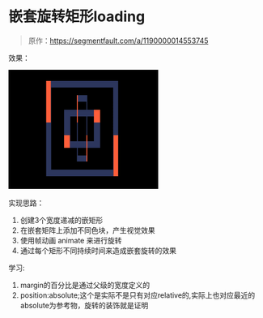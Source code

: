 # 嵌套旋转矩形loading

> 原作：https://segmentfault.com/a/1190000014553745

效果：

![好晕](https://github.com/FengYangLiu/front-end-daily-challenges/blob/master/images/002-rectangular-rotating-loader-animation.gif)

实现思路：

1. 创建3个宽度递减的嵌矩形
2. 在嵌套矩阵上添加不同色块，产生视觉效果
3. 使用帧动画 animate 来进行旋转
4. 通过每个矩形不同持续时间来造成嵌套旋转的效果

学习:
1. margin的百分比是通过父级的宽度定义的
2. position:absolute;这个是实际不是只有对应relative的,实际上也对应最近的absolute为参考物，旋转的装饰就是证明

